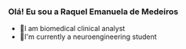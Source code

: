 ### Olá! Eu sou a Raquel Emanuela de Medeiros 

- 🔬I am biomedical clinical analyst
- 🧠I'm currently a neuroengineering student

